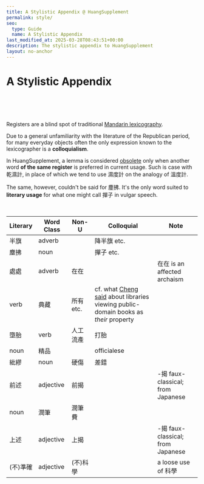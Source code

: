 ```yaml
---
title: A Stylistic Appendix @ HuangSupplement
permalink: style/
seo:
  type: Guide
  name: A Stylistic Appendix
last_modified_at: 2025-03-28T08:43:51+00:00
description: The stylistic appendix to HuangSupplement
layout: no-anchor
---
```

# A Stylistic Appendix
&nbsp;  
&nbsp;  
&nbsp;  
&nbsp;  
Registers are a blind spot of traditional [Mandarin lexicography](https://t18d.github.io/HuangSupplement/tally/).

Due to a general unfamiliarity with the literature of the Republican period, for many everyday objects often the only expression known to the lexicographer is a **colloquialism**.

In HuangSupplement, a lemma is considered [obsolete](https://t18d.github.io/HuangSupplement/obsolete/) only when another word **of the same register** is preferred in current usage. Such is case with 乾濕計, in place of which we tend to use 濕度計 on the analogy of 溫度計.

The same, however, couldn't be said for 塵拂. It's the only word suited to **literary usage** for what one might call 撣子 in vulgar speech.

&nbsp;  
<!-- Anything not in the table must be before this comment. -->

Literary|Word Class|Non-U|Colloquial|Note
---|---|---|---|---
半旗|adverb||降半旗 etc.|
塵拂|noun||撣子 etc.|
處處|adverb|在在||在在 is an affected archaism
|verb|典藏|所有 etc.|cf. what [Cheng said](https://www.shuge.org/shiyi_sui/#:~:text=防御) about libraries viewing public-domain books as _their_ property
墮胎|verb|人工流產|打胎|
|noun|精品||officialese
紕繆|noun|硬傷|差錯|
前述|adjective|前揭||-揭 faux-classical; from Japanese
|noun|潤筆|潤筆費|
上述|adjective|上揭||-揭 faux-classical; from Japanese
(不)準確|adjective|(不)科學||a loose use of 科學
